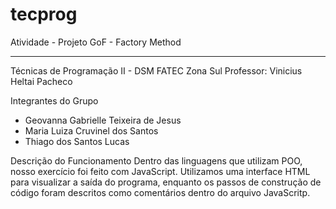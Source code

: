 # tecprog
Atividade - Projeto GoF - Factory Method
_________________________________________________________

Técnicas de Programação II - DSM FATEC Zona Sul
Professor: Vinicius Heltai Pacheco

Integrantes do Grupo 
 - Geovanna Gabrielle Teixeira de Jesus
 - Maria Luiza Cruvinel dos Santos
 - Thiago dos Santos Lucas 

Descrição do Funcionamento
Dentro das linguagens que utilizam POO, nosso exercício foi 
feito com JavaScript. Utilizamos uma interface HTML para 
visualizar a saída do programa, enquanto os passos de construção 
de código foram descritos como comentários dentro do arquivo JavaScritp. 
